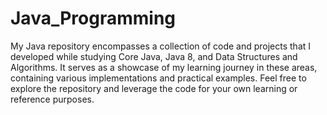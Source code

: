 # Java_Programming
My Java repository encompasses a collection of code and projects that I developed while studying Core Java, Java 8, and Data Structures and Algorithms. It serves as a showcase of my learning journey in these areas, containing various implementations and practical examples. Feel free to explore the repository and leverage the code for your own learning or reference purposes.
